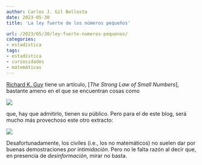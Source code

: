 ```yaml
---
author: Carlos J. Gil Bellosta
date: 2023-05-30
title: 'La ley fuerte de los números pequeños'

url: /2023/05/30/ley-fuerte-numeros-pequenos/
categories:
- estadística
tags:
- estadística
- curiosidades
- matemáticas
---
```


[Richard K. Guy](https://en.wikipedia.org/wiki/Richard_K._Guy) tiene un artículo, [_The Strong Law of Small Numbers_], bastante ameno en el que se encuentran cosas como

![](/wp-uploads/2023/strong_law_small_numbers.png#center)

que, hay que admitirlo, tienen su público. Pero para el de este blog, será mucho más provechoso este otro extracto:

![](/wp-uploads/2023/strong_law_small_numbers_01.png#center)

Desafortunadamente, los civiles (i.e., los no matemáticos) no suelen dar por buenas demostraciones _por intimidación_. Pero no le falta razón al decir que, en presencia de _desinformación_, mirar no basta.